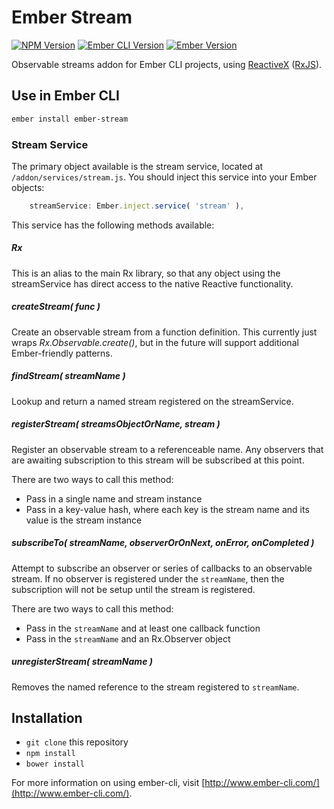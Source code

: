 # Ember Stream

[![NPM Version](https://img.shields.io/npm/v/ember-stream.svg?style=flat-square)](https://www.npmjs.com/package/ember-stream)
[![Ember CLI Version](https://img.shields.io/badge/ember--cli-1.13.1-d84a32.svg?style=flat-square)](http://www.ember-cli.com)
[![Ember Version](https://img.shields.io/badge/ember-1.13.3-e1563f.svg?style=flat-square)](http://emberjs.com)

Observable streams addon for Ember CLI projects, using [ReactiveX](http://reactivex.io) ([RxJS](https://github.com/Reactive-Extensions/RxJS)).

## Use in Ember CLI

```bash
ember install ember-stream
```

### Stream Service

The primary object available is the stream service, located at `/addon/services/stream.js`. You should inject this service into your Ember objects:

```javascript
    streamService: Ember.inject.service( 'stream' ),
```

This service has the following methods available:

##### Rx

This is an alias to the main Rx library, so that any object using the streamService has direct access to the native Reactive functionality.

##### createStream( func )

Create an observable stream from a function definition. This currently just wraps *Rx.Observable.create()*, but in the future will support additional Ember-friendly patterns.

##### findStream( streamName )

Lookup and return a named stream registered on the streamService.

##### registerStream( streamsObjectOrName, stream )

Register an observable stream to a referenceable name. Any observers that are awaiting subscription to this stream will be subscribed at this point.

There are two ways to call this method:

- Pass in a single name and stream instance
- Pass in a key-value hash, where each key is the stream name and its value is the stream instance

##### subscribeTo( streamName, observerOrOnNext, onError, onCompleted )

Attempt to subscribe an observer or series of callbacks to an observable stream. If no observer is registered under the `streamName`, then the subscription will not be setup until the stream is registered.

There are two ways to call this method:

- Pass in the `streamName` and at least one callback function
- Pass in the `streamName` and an Rx.Observer object

##### unregisterStream( streamName )

Removes the named reference to the stream registered to `streamName`.

## Installation

- `git clone` this repository
- `npm install`
- `bower install`

For more information on using ember-cli, visit [http://www.ember-cli.com/](http://www.ember-cli.com/).
